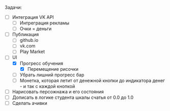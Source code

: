Задачи:

* [ ] Интеграция VK API
	* [ ] Интреграция рекламы
	* [ ] Очки = деньги
* [ ] Публикация
	* [ ] github.io
	* [ ] vk.com
	* [ ] Play Market
* [ ] UI
	* [x] Прогресс обучения
		* [x] Перемещение рисочки
	* [ ] Убрать лишний прогресс бар
	* [ ] Монетка, которая летит от денежной кнопки до индикатора денег - и так с каждой кнопкой
* [ ] Нарисовать персожнажа и его состояния
* [ ] Дописать в логике студента шкалы счатья от 0.0 до 1.0
* [ ] Сделать ачивки